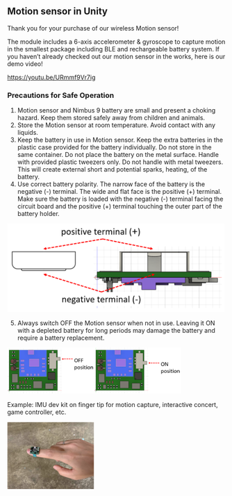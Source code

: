 ## Motion sensor in Unity
Thank you for your purchase of our wireless Motion sensor!

The module includes a 6-axis accelerometer & gyroscope to capture motion in the smallest package including BLE and rechargeable battery system.
If you haven’t already checked out our motion sensor in the works, here is our demo video!

https://youtu.be/URmmf9Vr7ig

### Precautions for Safe Operation
1. Motion sensor and Nimbus 9 battery are small and present a choking hazard. Keep them stored safely away from children and animals.
2. Store the Motion sensor at room temperature. Avoid contact with any liquids.
3. Keep the battery in use in Motion sensor. Keep the extra batteries in the plastic case provided for the battery individually. Do not store in the same container. Do not place the battery on the metal surface. Handle with provided plastic tweezers only. Do not handle with metal tweezers. This will create external short and potential sparks, heating, of the battery.
4. Use correct battery polarity. The narrow face of the battery is the negative (-) terminal. The wide and flat face is the positive (+) terminal. Make sure the battery is loaded with the negative (-) terminal facing the circuit board and the positive (+) terminal touching the outer part of the battery holder.

  <img src="images/battery_insertion.png" width="500">

5. Always switch OFF the Motion sensor when not in use. Leaving it ON with a depleted battery for long periods may damage the battery and require a battery replacement. 
<img src="images/sensor_OnOff.png" width="400">

Example: IMU dev kit on finger tip for motion capture, interactive concert, game controller, etc.

<img titile="Finger tip" src="images/finger_tip.png" width="200">
